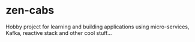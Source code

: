# zen-cabs
Hobby project for learning and building applications using micro-services, Kafka, reactive stack and other cool stuff...
